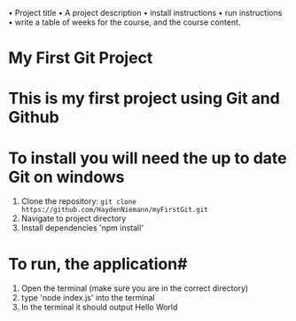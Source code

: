 • Project title
• A project description
• install instructions
• run instructions
• write a table of weeks for the course, and the course content.
# My First Git Project #

# This is my first project using Git and Github #

# To install you will need the up to date Git on windows #
  1. Clone the repository: `git clone https://github.com/HaydenNiemann/myFirstGit.git`
  2. Navigate to project directory
  3. Install dependencies 'npm install'

# To run, the application#
  1. Open the terminal (make sure you are in the correct directory)
  2. type 'node index.js' into the terminal
  3. In the terminal it should output Hello World


